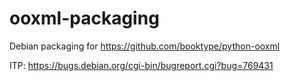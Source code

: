 ooxml-packaging
===============

Debian packaging for https://github.com/booktype/python-ooxml

ITP: https://bugs.debian.org/cgi-bin/bugreport.cgi?bug=769431
